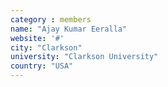 ```yaml
---
category : members
name: "Ajay Kumar Eeralla" 
website: '#'
city: "Clarkson"
university: "Clarkson University"
country: "USA"
---
```


